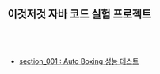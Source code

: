 

## 이것저것 자바 코드 실험 프로젝트
　
　  
　  
  
  - [section_001 : Auto Boxing 성능 테스트][link_section_001]
  
  
  
  
  
  
  
  
  
  
[link_section_001]:https://github.com/nimkoes/java-snippet/blob/master/src/com/tistory/xxxelppa/section_001/Main.java